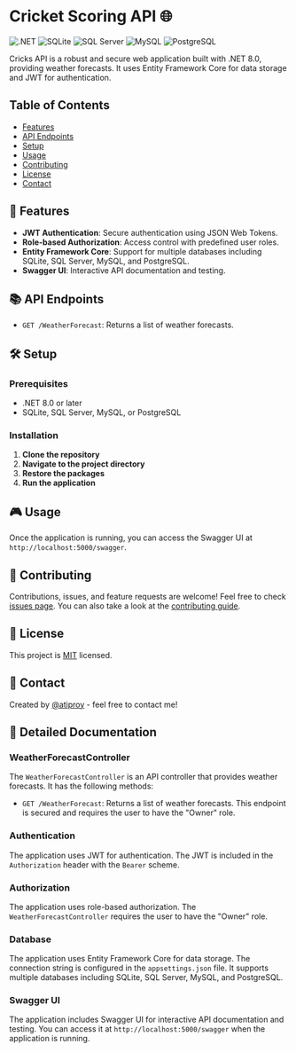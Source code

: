 ﻿# Cricket Scoring API 🌐

![.NET](https://img.shields.io/badge/.NET-5C2D91?style=for-the-badge&logo=.net&logoColor=white)
![SQLite](https://img.shields.io/badge/sqlite-07405E?style=for-the-badge&logo=sqlite&logoColor=white)
![SQL Server](https://img.shields.io/badge/SQL_Server-CC2927?style=for-the-badge&logo=microsoft-sql-server&logoColor=white)
![MySQL](https://img.shields.io/badge/mysql-4479A1?style=for-the-badge&logo=mysql&logoColor=white)
![PostgreSQL](https://img.shields.io/badge/postgresql-316192?style=for-the-badge&logo=postgresql&logoColor=white)

Cricks API is a robust and secure web application built with .NET 8.0, providing weather forecasts. It uses Entity Framework Core for data storage and JWT for authentication.

## Table of Contents

- [Features](#features)
- [API Endpoints](#api-endpoints)
- [Setup](#setup)
- [Usage](#usage)
- [Contributing](#contributing)
- [License](#license)
- [Contact](#contact)

## 🚀 Features

- **JWT Authentication**: Secure authentication using JSON Web Tokens.
- **Role-based Authorization**: Access control with predefined user roles.
- **Entity Framework Core**: Support for multiple databases including SQLite, SQL Server, MySQL, and PostgreSQL.
- **Swagger UI**: Interactive API documentation and testing.

## 📚 API Endpoints

- `GET /WeatherForecast`: Returns a list of weather forecasts.

## 🛠️ Setup

### Prerequisites

- .NET 8.0 or later
- SQLite, SQL Server, MySQL, or PostgreSQL

### Installation

1. **Clone the repository**   
2. **Navigate to the project directory**
3. **Restore the packages**
4. **Run the application**


## 🎮 Usage

Once the application is running, you can access the Swagger UI at `http://localhost:5000/swagger`.

## 🤝 Contributing

Contributions, issues, and feature requests are welcome! Feel free to check [issues page](https://github.com/atiproy/Cricks/issues). You can also take a look at the [contributing guide](https://github.com/atiproy/Cricks/blob/master/CONTRIBUTING.md).

## 📝 License

This project is [MIT](https://choosealicense.com/licenses/mit/) licensed.

## 📧 Contact

Created by [@atiproy](https://github.com/atiproy) - feel free to contact me!

## 📖 Detailed Documentation

### WeatherForecastController

The `WeatherForecastController` is an API controller that provides weather forecasts. It has the following methods:

- `GET /WeatherForecast`: Returns a list of weather forecasts. This endpoint is secured and requires the user to have the "Owner" role.

### Authentication

The application uses JWT for authentication. The JWT is included in the `Authorization` header with the `Bearer` scheme.

### Authorization

The application uses role-based authorization. The `WeatherForecastController` requires the user to have the "Owner" role.

### Database

The application uses Entity Framework Core for data storage. The connection string is configured in the `appsettings.json` file. It supports multiple databases including SQLite, SQL Server, MySQL, and PostgreSQL.

### Swagger UI

The application includes Swagger UI for interactive API documentation and testing. You can access it at `http://localhost:5000/swagger` when the application is running.
